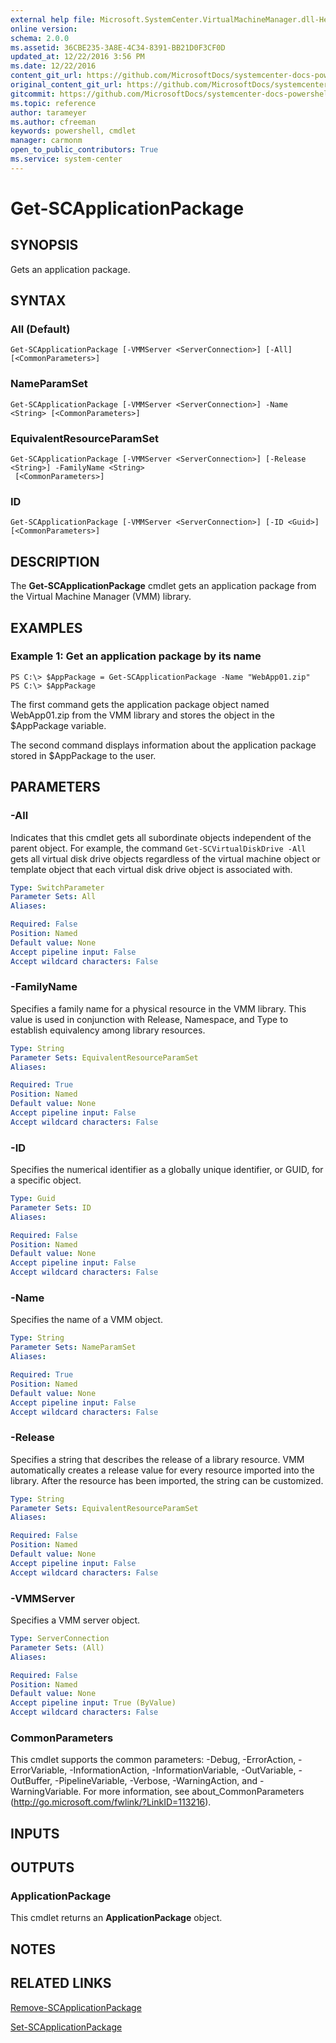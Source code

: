 ```yaml
---
external help file: Microsoft.SystemCenter.VirtualMachineManager.dll-Help.xml
online version: 
schema: 2.0.0
ms.assetid: 36CBE235-3A8E-4C34-8391-BB21D0F3CF0D
updated_at: 12/22/2016 3:56 PM
ms.date: 12/22/2016
content_git_url: https://github.com/MicrosoftDocs/systemcenter-docs-powershell/blob/live/systemcenter-cmdlets/SystemCenter2016/VirtualMachineManager/vlatest/Get-SCApplicationPackage.md
original_content_git_url: https://github.com/MicrosoftDocs/systemcenter-docs-powershell/blob/live/systemcenter-cmdlets/SystemCenter2016/VirtualMachineManager/vlatest/Get-SCApplicationPackage.md
gitcommit: https://github.com/MicrosoftDocs/systemcenter-docs-powershell/blob/96e5647587661652225fbdd2c797cd4d59d542bc/systemcenter-cmdlets/SystemCenter2016/VirtualMachineManager/vlatest/Get-SCApplicationPackage.md
ms.topic: reference
author: tarameyer
ms.author: cfreeman
keywords: powershell, cmdlet
manager: carmonm
open_to_public_contributors: True
ms.service: system-center
---
```


# Get-SCApplicationPackage

## SYNOPSIS
Gets an application package.

## SYNTAX

### All (Default)
```
Get-SCApplicationPackage [-VMMServer <ServerConnection>] [-All] [<CommonParameters>]
```

### NameParamSet
```
Get-SCApplicationPackage [-VMMServer <ServerConnection>] -Name <String> [<CommonParameters>]
```

### EquivalentResourceParamSet
```
Get-SCApplicationPackage [-VMMServer <ServerConnection>] [-Release <String>] -FamilyName <String>
 [<CommonParameters>]
```

### ID
```
Get-SCApplicationPackage [-VMMServer <ServerConnection>] [-ID <Guid>] [<CommonParameters>]
```

## DESCRIPTION
The **Get-SCApplicationPackage** cmdlet gets an application package from the Virtual Machine Manager (VMM) library.

## EXAMPLES

### Example 1: Get an application package by its name
```
PS C:\> $AppPackage = Get-SCApplicationPackage -Name "WebApp01.zip"
PS C:\> $AppPackage
```

The first command gets the application package object named WebApp01.zip from the VMM library and stores the object in the $AppPackage variable.

The second command displays information about the application package stored in $AppPackage to the user.

## PARAMETERS

### -All
Indicates that this cmdlet gets all subordinate objects independent of the parent object.
For example, the command `Get-SCVirtualDiskDrive -All` gets all virtual disk drive objects regardless of the virtual machine object or template object that each virtual disk drive object is associated with.

```yaml
Type: SwitchParameter
Parameter Sets: All
Aliases: 

Required: False
Position: Named
Default value: None
Accept pipeline input: False
Accept wildcard characters: False
```

### -FamilyName
Specifies a family name for a physical resource in the VMM library.
This value is used in conjunction with Release, Namespace, and Type to establish equivalency among library resources.

```yaml
Type: String
Parameter Sets: EquivalentResourceParamSet
Aliases: 

Required: True
Position: Named
Default value: None
Accept pipeline input: False
Accept wildcard characters: False
```

### -ID
Specifies the numerical identifier as a globally unique identifier, or GUID, for a specific object.

```yaml
Type: Guid
Parameter Sets: ID
Aliases: 

Required: False
Position: Named
Default value: None
Accept pipeline input: False
Accept wildcard characters: False
```

### -Name
Specifies the name of a VMM object.

```yaml
Type: String
Parameter Sets: NameParamSet
Aliases: 

Required: True
Position: Named
Default value: None
Accept pipeline input: False
Accept wildcard characters: False
```

### -Release
Specifies a string that describes the release of a library resource.
VMM automatically creates a release value for every resource imported into the library.
After the resource has been imported, the string can be customized.

```yaml
Type: String
Parameter Sets: EquivalentResourceParamSet
Aliases: 

Required: False
Position: Named
Default value: None
Accept pipeline input: False
Accept wildcard characters: False
```

### -VMMServer
Specifies a VMM server object.

```yaml
Type: ServerConnection
Parameter Sets: (All)
Aliases: 

Required: False
Position: Named
Default value: None
Accept pipeline input: True (ByValue)
Accept wildcard characters: False
```

### CommonParameters
This cmdlet supports the common parameters: -Debug, -ErrorAction, -ErrorVariable, -InformationAction, -InformationVariable, -OutVariable, -OutBuffer, -PipelineVariable, -Verbose, -WarningAction, and -WarningVariable. For more information, see about_CommonParameters (http://go.microsoft.com/fwlink/?LinkID=113216).

## INPUTS

## OUTPUTS

### ApplicationPackage
This cmdlet returns an **ApplicationPackage** object.

## NOTES

## RELATED LINKS

[Remove-SCApplicationPackage](xref:SystemCenter2016/VirtualMachineManager/vlatest/Remove-SCApplicationPackage.md)

[Set-SCApplicationPackage](xref:SystemCenter2016/VirtualMachineManager/vlatest/Set-SCApplicationPackage.md)

